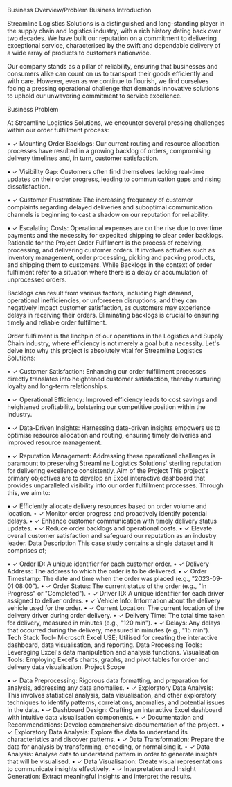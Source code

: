 Business Overview/Problem
Business Introduction 

Streamline Logistics Solutions is a distinguished and long-standing player in the supply chain and logistics industry, with a rich history dating back over two decades. We have built our reputation on a commitment to delivering exceptional service, characterised by the swift and dependable delivery of a wide array of products to customers nationwide.
 
Our company stands as a pillar of reliability, ensuring that businesses and consumers alike can count on us to transport their goods efficiently and with care. However, even as we continue to flourish, we find ourselves facing a pressing operational challenge that demands innovative solutions to uphold our unwavering commitment to service excellence.
 
Business Problem 
 
At Streamline Logistics Solutions, we encounter several pressing challenges within our order fulfillment process:
 
•	✓ Mounting Order Backlogs: Our current routing and resource allocation processes have resulted in a growing backlog of orders, compromising delivery timelines and, in turn, customer satisfaction.
 
•	✓ Visibility Gap: Customers often find themselves lacking real-time updates on their order progress, leading to communication gaps and rising dissatisfaction.
 
•	✓ Customer Frustration: The increasing frequency of customer complaints regarding delayed deliveries and suboptimal communication channels is beginning to cast a shadow on our reputation for reliability.
 
•	✓ Escalating Costs: Operational expenses are on the rise due to overtime payments and the necessity for expedited shipping to clear order backlogs.
Rationale for the Project
Order Fulfilment is the process of receiving, processing, and delivering customer orders. It involves activities such as inventory management, order processing, picking and packing products, and shipping them to customers. While Backlogs in the context of order fulfilment refer to a situation where there is a delay or accumulation of unprocessed orders. 

Backlogs can result from various factors, including high demand, operational inefficiencies, or unforeseen disruptions, and they can negatively impact customer satisfaction, as customers may experience delays in receiving their orders. Eliminating backlogs is crucial to ensuring timely and reliable order fulfilment.

Order fulfilment is the linchpin of our operations in the Logistics and Supply Chain industry, where efficiency is not merely a goal but a necessity. Let's delve into why this project is absolutely vital for Streamline Logistics Solutions:
 
•	✓ Customer Satisfaction: Enhancing our order fulfillment processes directly translates into heightened customer satisfaction, thereby nurturing loyalty and long-term relationships.
 
•	✓ Operational Efficiency: Improved efficiency leads to cost savings and heightened profitability, bolstering our competitive position within the industry.
 
•	✓ Data-Driven Insights: Harnessing data-driven insights empowers us to optimise resource allocation and routing, ensuring timely deliveries and improved resource management.
 
•	✓ Reputation Management: Addressing these operational challenges is paramount to preserving Streamline Logistics Solutions' sterling reputation for delivering excellence consistently.
Aim of the Project
This project's primary objectives are to develop an Excel interactive dashboard that provides unparalleled visibility into our order fulfillment processes. Through this, we aim to:
 
•	✓ Efficiently allocate delivery resources based on order volume and location.
•	✓ Monitor order progress and proactively identify potential delays.
•	✓ Enhance customer communication with timely delivery status updates.
•	✓ Reduce order backlogs and operational costs.
•	✓ Elevate overall customer satisfaction and safeguard our reputation as an industry leader.
Data Description
This case study contains a single dataset and it comprises of;
 
•	✓ Order ID: A unique identifier for each customer order.
•	✓ Delivery Address: The address to which the order is to be delivered.
•	✓ Order Timestamp: The date and time when the order was placed (e.g., "2023-09-01 08:00").
•	✓ Order Status: The current status of the order (e.g., "In Progress" or "Completed").
•	✓ Driver ID: A unique identifier for each driver assigned to deliver orders.
•	✓ Vehicle Info: Information about the delivery vehicle used for the order.
•	✓ Current Location: The current location of the delivery driver during order delivery.
•	✓ Delivery Time: The total time taken for delivery, measured in minutes (e.g., "120 min").
•	✓ Delays: Any delays that occurred during the delivery, measured in minutes (e.g., "15 min").
Tech Stack
Tool– Microsoft Excel
USE;
Utilised for creating the interactive dashboard, data visualisation, and reporting.
Data Processing Tools: Leveraging Excel's data manipulation and analysis functions.
Visualisation Tools: Employing Excel's charts, graphs, and pivot tables for order and delivery data visualisation.
Project Scope
 
•	✓ Data Preprocessing: Rigorous data formatting, and preparation for analysis, addressing any data anomalies.
•	✓ Exploratory Data Analysis: This involves statistical analysis, data visualisation, and other exploratory techniques to identify patterns, correlations, anomalies, and potential issues in the data.
•	✓ Dashboard Design: Crafting an interactive Excel dashboard with intuitive data visualisation components.
•	✓ Documentation and Recommendations: Develop comprehensive documentation of the project.
•	✓ Exploratory Data Analysis: Explore the data to understand its characteristics and discover patterns.
•	✓ Data Transformation: Prepare the data for analysis by transforming, encoding, or normalising it.
•	✓ Data Analysis: Analyse data to understand pattern in order to generate insights that will be visualised.
•	✓ Data Visualisation: Create visual representations to communicate insights effectively.
•	✓ Interpretation and Insight Generation: Extract meaningful insights and interpret the results.
